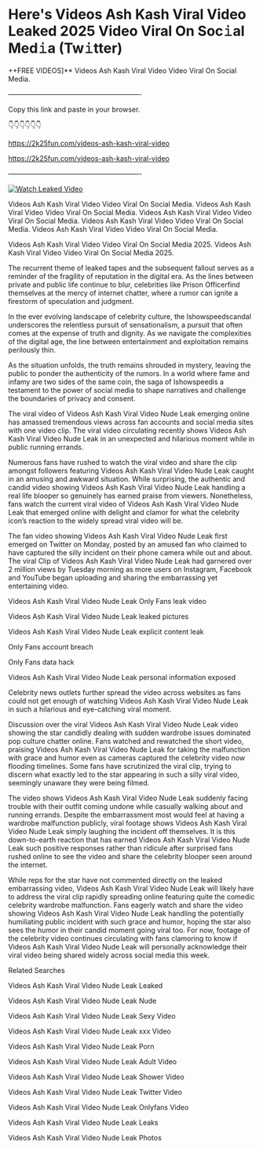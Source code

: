 # Here's Videos Ash Kash Viral Video Leaked 2025 Video Viral On Soc𝚒al Med𝚒a (Tw𝚒tter)

++FREE VIDEOS]** Videos Ash Kash Viral Video Video Viral On Social Media.

———————————————————-

Copy this link and paste in your browser.

👇👇👇👇👇👇

https://2k25fun.com/videos-ash-kash-viral-video

https://2k25fun.com/videos-ash-kash-viral-video

———————————————————-

[![Watch Leaked Video](https://miro.medium.com/v2/resize:fit:828/format:webp/1*cilzJN44JGOrTw9NJCrNHA.gif "Watch Leaked Video")](https://2k25fun.com/videos-ash-kash-viral-video)

Videos Ash Kash Viral Video Video Viral On Social Media. Videos Ash Kash Viral Video Video Viral On Social Media. Videos Ash Kash Viral Video Video Viral On Social Media. Videos Ash Kash Viral Video Video Viral On Social Media. Videos Ash Kash Viral Video Video Viral On Social Media.

Videos Ash Kash Viral Video Video Viral On Social Media 2025. Videos Ash Kash Viral Video Video Viral On Social Media 2025.

The recurrent theme of leaked tapes and the subsequent fallout serves as a reminder of the fragility of reputation in the digital era. As the lines between private and public life continue to blur, celebrities like Prison Officerfind themselves at the mercy of internet chatter, where a rumor can ignite a firestorm of speculation and judgment.

In the ever evolving landscape of celebrity culture, the Ishowspeedscandal underscores the relentless pursuit of sensationalism, a pursuit that often comes at the expense of truth and dignity. As we navigate the complexities of the digital age, the line between entertainment and exploitation remains perilously thin.

As the situation unfolds, the truth remains shrouded in mystery, leaving the public to ponder the authenticity of the rumors. In a world where fame and infamy are two sides of the same coin, the saga of Ishowspeedis a testament to the power of social media to shape narratives and challenge the boundaries of privacy and consent.

The viral video of Videos Ash Kash Viral Video Nude Leak emerging online has amassed tremendous views across fan accounts and social media sites with one video clip. The viral video circulating recently shows Videos Ash Kash Viral Video Nude Leak in an unexpected and hilarious moment while in public running errands.

Numerous fans have rushed to watch the viral video and share the clip amongst followers featuring Videos Ash Kash Viral Video Nude Leak caught in an amusing and awkward situation. While surprising, the authentic and candid video showing Videos Ash Kash Viral Video Nude Leak handling a real life blooper so genuinely has earned praise from viewers. Nonetheless, fans watch the current viral video of Videos Ash Kash Viral Video Nude Leak that emerged online with delight and clamor for what the celebrity icon’s reaction to the widely spread viral video will be.

The fan video showing Videos Ash Kash Viral Video Nude Leak first emerged on Twitter on Monday, posted by an amused fan who claimed to have captured the silly incident on their phone camera while out and about. The viral Clip of Videos Ash Kash Viral Video Nude Leak had garnered over 2 million views by Tuesday morning as more users on Instagram, Facebook and YouTube began uploading and sharing the embarrassing yet entertaining video.

Videos Ash Kash Viral Video Nude Leak Only Fans leak video

Videos Ash Kash Viral Video Nude Leak leaked pictures

Videos Ash Kash Viral Video Nude Leak explicit content leak

Only Fans account breach

Only Fans data hack

Videos Ash Kash Viral Video Nude Leak personal information exposed

Celebrity news outlets further spread the video across websites as fans could not get enough of watching Videos Ash Kash Viral Video Nude Leak in such a hilarious and eye-catching viral moment.

Discussion over the viral Videos Ash Kash Viral Video Nude Leak video showing the star candidly dealing with sudden wardrobe issues dominated pop culture chatter online. Fans watched and rewatched the short video, praising Videos Ash Kash Viral Video Nude Leak for taking the malfunction with grace and humor even as cameras captured the celebrity video now flooding timelines. Some fans have scrutinized the viral clip, trying to discern what exactly led to the star appearing in such a silly viral video, seemingly unaware they were being filmed.

The video shows Videos Ash Kash Viral Video Nude Leak suddenly facing trouble with their outfit coming undone while casually walking about and running errands. Despite the embarrassment most would feel at having a wardrobe malfunction publicly, viral footage shows Videos Ash Kash Viral Video Nude Leak simply laughing the incident off themselves. It is this down-to-earth reaction that has earned Videos Ash Kash Viral Video Nude Leak such positive responses rather than ridicule after surprised fans rushed online to see the video and share the celebrity blooper seen around the internet.

While reps for the star have not commented directly on the leaked embarrassing video, Videos Ash Kash Viral Video Nude Leak will likely have to address the viral clip rapidly spreading online featuring quite the comedic celebrity wardrobe malfunction. Fans eagerly watch and share the video showing Videos Ash Kash Viral Video Nude Leak handling the potentially humiliating public incident with such grace and humor, hoping the star also sees the humor in their candid moment going viral too. For now, footage of the celebrity video continues circulating with fans clamoring to know if Videos Ash Kash Viral Video Nude Leak will personally acknowledge their viral video being shared widely across social media this week.

Related Searches

Videos Ash Kash Viral Video Nude Leak Leaked

Videos Ash Kash Viral Video Nude Leak Nude

Videos Ash Kash Viral Video Nude Leak Sexy Video

Videos Ash Kash Viral Video Nude Leak xxx Video

Videos Ash Kash Viral Video Nude Leak Porn

Videos Ash Kash Viral Video Nude Leak Adult Video

Videos Ash Kash Viral Video Nude Leak Shower Video

Videos Ash Kash Viral Video Nude Leak Twitter Video

Videos Ash Kash Viral Video Nude Leak Onlyfans Video

Videos Ash Kash Viral Video Nude Leak Leaks

Videos Ash Kash Viral Video Nude Leak Photos